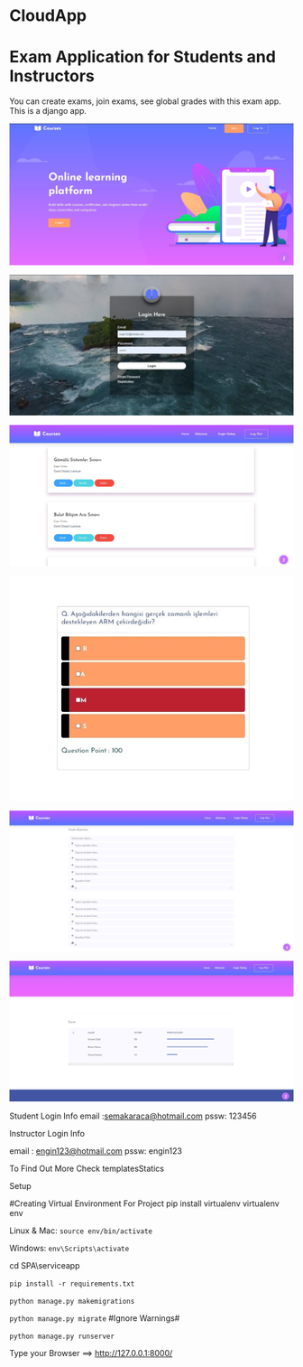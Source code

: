 # CloudApp
# Exam Application for Students and Instructors

You can create exams, join exams, see global grades with this exam app. This is a django app.


![online quiz app](1.jpg)



![online quiz app](2.jpg)


![online quiz app](3.jpg)



![online quiz app](4.jpg)


![online quiz app](5.jpg)


![online quiz app](6.jpg)


Student Login Info 
email :semakaraca@hotmail.com
pssw: 123456

Instructor Login Info

email : engin123@hotmail.com
pssw: engin123



To Find Out More Check templatesStatics


Setup

#Creating Virtual Environment For Project
pip install virtualenv
virtualenv env 

Linux & Mac: ```source env/bin/activate```

Windows: ```env\Scripts\activate```

cd SPA\serviceapp

```pip install -r requirements.txt```

```python manage.py makemigrations```

```python manage.py migrate``` #Ignore Warnings#

```python manage.py runserver```

Type your Browser ==> http://127.0.0.1:8000/





